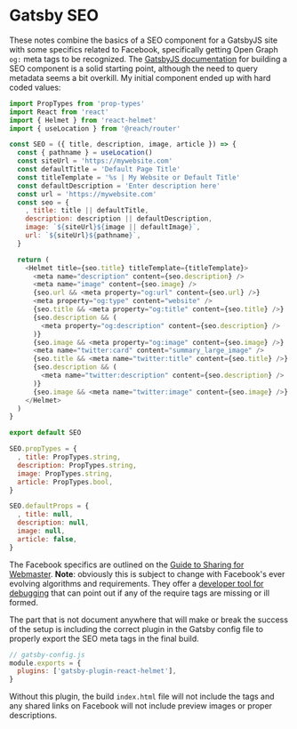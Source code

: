 # Gatsby SEO

These notes combine the basics of a SEO component for a GatsbyJS site with some specifics related to Facebook, specifically getting Open Graph `og:` meta tags to be recognized. The [GatsbyJS documentation](https://www.gatsbyjs.com/docs/add-seo-component/) for building a SEO component is a solid starting point, although the need to query metadata seems a bit overkill. My initial component ended up with hard coded values:

```javascript
import PropTypes from 'prop-types'
import React from 'react'
import { Helmet } from 'react-helmet'
import { useLocation } from '@reach/router'

const SEO = ({ title, description, image, article }) => {
  const { pathname } = useLocation()
  const siteUrl = 'https://mywebsite.com'
  const defaultTitle = 'Default Page Title'
  const titleTemplate = '%s | My Website or Default Title'
  const defaultDescription = 'Enter description here'
  const url = 'https://mywebsite.com'
  const seo = {
    , title: title || defaultTitle,
    description: description || defaultDescription,
    image: `${siteUrl}${image || defaultImage}`,
    url: `${siteUrl}${pathname}`,
  }

  return (
    <Helmet title={seo.title} titleTemplate={titleTemplate}>
      <meta name="description" content={seo.description} />
      <meta name="image" content={seo.image} />
      {seo.url && <meta property="og:url" content={seo.url} />}
      <meta property="og:type" content="website" />
      {seo.title && <meta property="og:title" content={seo.title} />}
      {seo.description && (
        <meta property="og:description" content={seo.description} />
      )}
      {seo.image && <meta property="og:image" content={seo.image} />}
      <meta name="twitter:card" content="summary_large_image" />
      {seo.title && <meta name="twitter:title" content={seo.title} />}
      {seo.description && (
        <meta name="twitter:description" content={seo.description} />
      )}
      {seo.image && <meta name="twitter:image" content={seo.image} />}
    </Helmet>
  )
}

export default SEO

SEO.propTypes = {
  , title: PropTypes.string,
  description: PropTypes.string,
  image: PropTypes.string,
  article: PropTypes.bool,
}

SEO.defaultProps = {
  , title: null,
  description: null,
  image: null,
  article: false,
}
```

The Facebook specifics are outlined on the [Guide to Sharing for Webmaster](https://developers.facebook.com/docs/sharing/webmasters/). **Note**: obviously this is subject to change with Facebook's ever evolving algorithms and requirements. They offer a [developer tool for debugging](https://developers.facebook.com/tools/debug/) that can point out if any of the require tags are missing or ill formed.

The part that is not document anywhere that will make or break the success of the setup is including the correct plugin in the Gatsby config file to properly export the SEO meta tags in the final build.

```javascript
// gatsby-config.js
module.exports = {
  plugins: ['gatsby-plugin-react-helmet'],
}
```

Without this plugin, the build `index.html` file will not include the tags and any shared links on Facebook will not include preview images or proper descriptions.

